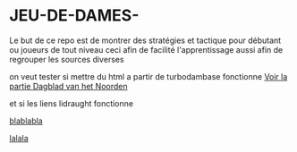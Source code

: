 # JEU-DE-DAMES-


Le but de ce repo est de montrer des stratégies et tactique pour débutant ou joueurs de tout niveau ceci afin de facilité l'apprentissage aussi afin de regrouper les sources diverses

on veut tester si mettre du html a partir de turbodambase fonctionne 
<a href="another.html">Voir la partie Dagblad van het Noorden</a>

et si les liens lidraught fonctionne


<a href="test_lidraught.html"> blablabla</a>



<a href="premier_chap_endg.html"> lalala</a>



